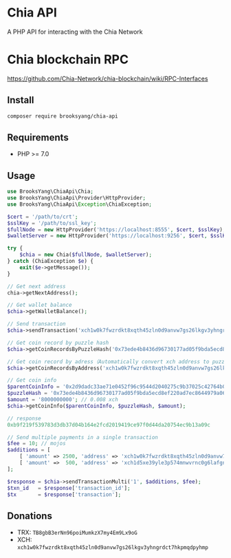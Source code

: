 # Chia API
A PHP API for interacting with the Chia Network

# Chia blockchain RPC
https://github.com/Chia-Network/chia-blockchain/wiki/RPC-Interfaces

## Install

```bash
composer require brooksyang/chia-api
```
## Requirements

* PHP >= 7.0

## Usage

```php
use BrooksYang\ChiaApi\Chia;
use BrooksYang\ChiaApi\Provider\HttpProvider;
use BrooksYang\ChiaApi\Exception\ChiaException;

$cert = '/path/to/crt';
$sslKey = '/path/to/ssl_key';
$fullNode = new HttpProvider('https://localhost:8555', $cert, $sslKey);
$walletServer = new HttpProvider('https://localhost:9256', $cert, $sslKey);

try {
    $chia = new Chia($fullNode, $walletServer);
} catch (ChiaException $e) {
    exit($e->getMessage());
}

// Get next address
chia->getNextAddress();

// Get wallet balance
$chia->getWalletBalance();

// Send transaction
$chia->sendTransaction('xch1w0k7fwzrdkt8xqth45zln0d9anvw7gs26lkgv3yhngrdct7hkpmqdpyhmp', 1);

// Get coin record by puzzle hash
$chia->getCoinRecordsByPuzzleHash('0x73ede4b8436d96730177ad05f9bda5ecd8ef220ad7ec8644979a06dc2fd7b076');

// Get coin record by adress（Automatically convert xch address to puzzle hash）
$chia->getCoinRecordsByAddress('xch1w0k7fwzrdkt8xqth45zln0d9anvw7gs26lkgv3yhngrdct7hkpmqdpyhmp');

// Get coin info
$parentCoinInfo = '0x2d9dadc33ae71e0452f96c9544d2040275c9b37025c42764b0017a63cc8a2af6';
$puzzleHash = '0x73ede4b8436d96730177ad05f9bda5ecd8ef220ad7ec8644979a06dc2fd7b076';
$amount = '8000000000'; // 0.008 xch
$chia->getCoinInfo($parentCoinInfo, $puzzleHash, $amount);

// response
0xb9f219f539783d3db37d04b164e2fcd2019419ce97f0d44da20754ec9b13a09c

// Send multiple payments in a single transaction
$fee = 10; // mojos
$additions = [
    [ 'amount' => 2500, 'address' => 'xch1w0k7fwzrdkt8xqth45zln0d9anvw7gs26lkgv3yhngrdct7hkpmqdpyhmp', ],
    [ 'amount' =>  500, 'address' => 'xch1d5xe39yle3p574mnwvrnc0g6lafgn4dvkgay8kpmxat30krt8m4qxzymda', 'memos' => [ 'chiameh' ], ],
];

$response = $chia->sendTransactionMulti('1', $additions, $fee);
$txn_id   = $response['transaction_id'];
$tx       = $response['transaction'];
```

## Donations
 - TRX: ```TB8gbB3erNn96poiMumkzX7my4Em9Lx9oG```
 - XCH: ```xch1w0k7fwzrdkt8xqth45zln0d9anvw7gs26lkgv3yhngrdct7hkpmqdpyhmp```
